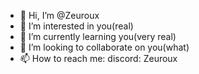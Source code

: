 - 👋 Hi, I’m @Zeuroux
- 👀 I’m interested in you(real)
- 🌱 I’m currently learning you(very real)
- 💞️ I’m looking to collaborate on you(what)
- 📫 How to reach me:
discord: Zeuroux

<!---
Zeuroux/Zeuroux is a ✨ special ✨ repository because its `README.md` (this file) appears on your GitHub profile.
You can click the Preview link to take a look at your changes.
--->
